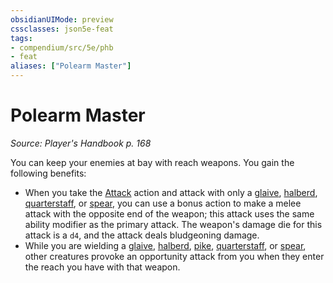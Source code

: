 ```yaml
---
obsidianUIMode: preview
cssclasses: json5e-feat
tags:
- compendium/src/5e/phb
- feat
aliases: ["Polearm Master"]
---
```

# Polearm Master
*Source: Player's Handbook p. 168*  

You can keep your enemies at bay with reach weapons. You gain the following benefits:

- When you take the [Attack](/Systems/5e/rules/actions.md#Attack) action and attack with only a [glaive](/Systems/5e/items/glaive.md), [halberd](/Systems/5e/items/halberd.md), [quarterstaff](/Systems/5e/items/quarterstaff.md), or [spear](/Systems/5e/items/spear.md), you can use a bonus action to make a melee attack with the opposite end of the weapon; this attack uses the same ability modifier as the primary attack. The weapon's damage die for this attack is a `d4`, and the attack deals bludgeoning damage.  
- While you are wielding a [glaive](/Systems/5e/items/glaive.md), [halberd](/Systems/5e/items/halberd.md), [pike](/Systems/5e/items/pike.md), [quarterstaff](/Systems/5e/items/quarterstaff.md), or [spear](/Systems/5e/items/spear.md), other creatures provoke an opportunity attack from you when they enter the reach you have with that weapon.